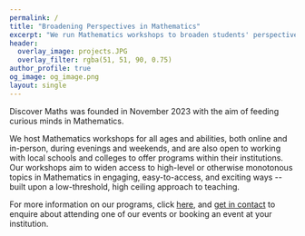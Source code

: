 ```yaml
---
permalink: /
title: "Broadening Perspectives in Mathematics"
excerpt: "We run Mathematics workshops to broaden students' perspectives in Mathematics."
header:
  overlay_image: projects.JPG
  overlay_filter: rgba(51, 51, 90, 0.75)
author_profile: true
og_image: og_image.png
layout: single
---
```

Discover Maths was founded in November 2023 with the aim of feeding curious minds in Mathematics.

We host Mathematics workshops for all ages and abilities, both online and in-person, during evenings and weekends, and are also open to working with local schools and colleges to offer programs within their institutions. Our workshops aim to widen access to high-level or otherwise monotonous topics in Mathematics in engaging, easy-to-access, and exciting ways -- built upon a low-threshold, high ceiling approach to teaching. 

For more information on our programs, click [here](/programs/), and [get in contact](mailto:hello@discovermaths.uk) to enquire about attending one of our events or booking an event at your institution.